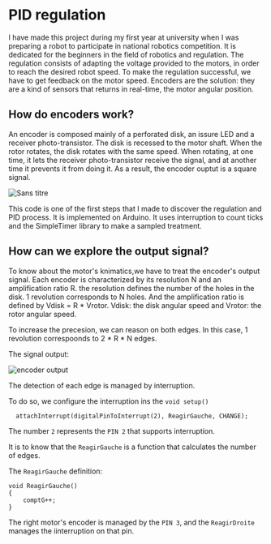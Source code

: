 # PID regulation
I have made this project during my first year at university when I was preparing a robot to participate in national robotics competition.
It is dedicated for the beginners in the field of robotics and regulation.
The regulation consists of adapting the voltage provided to the motors, in order to reach the desired robot speed.
To make the regulation successful, we have to get feedback on the motor speed. 
Encoders are the solution: they are a kind of sensors that returns in real-time, the motor angular position.

## How do encoders work?
An encoder is composed mainly of a perforated disk, an issure LED and a receiver photo-transistor. The disk is recessed to the motor shaft. When the rotor rotates, the disk rotates with the same speed. When rotating, at one time, it lets the receiver photo-transistor receive the signal, and at another time it prevents it from doing it. As a result, the encoder ouptut is a square signal.  

![Sans titre](https://user-images.githubusercontent.com/53936812/159951515-be290c5f-9dfe-4e06-adbb-550af73fcee2.png)

This code is one of the first steps that I made to discover the regulation and PID process.
It is implemented on Arduino.
It uses interruption to count ticks and the SimpleTimer library to make a sampled treatment. 


## How can we explore the output signal?
To know about the motor's knimatics,we have to treat the encoder's output signal. 
Each encoder is characterized by its resolution N and an amplification ratio R. the resolution defines the number of the holes in the disk. 1 revolution corresponds to N holes. And the amplification ratio is defined by Vdisk = R * Vrotor.
Vdisk: the disk angular speed and Vrotor: the rotor angular speed.

To increase the precesion, we can reason on both edges. In this case, 1 revolution correspoonds to 2 * R * N edges.

The signal output:

![encoder output](https://user-images.githubusercontent.com/53936812/159940343-ccfed2a5-32ab-4f9e-9935-35c7712fb35e.png)

The detection of each edge is managed by interruption.

To do so, we configure the interruption ins the ``` void setup() ```

```   attachInterrupt(digitalPinToInterrupt(2), ReagirGauche, CHANGE); ```

The number ``` 2 ``` represents the ``` PIN 2 ``` that supports interruption.

It is to know that the ``` ReagirGauche ``` is a function that calculates the number of edges. 

The ``` ReagirGauche ``` definition:

``` 
void ReagirGauche() 
{  
    comptG++;            
} 
```

The right motor's encoder is managed by the ``` PIN 3 ```, and the ``` ReagirDroite ``` manages the iinterruption on that pin.



